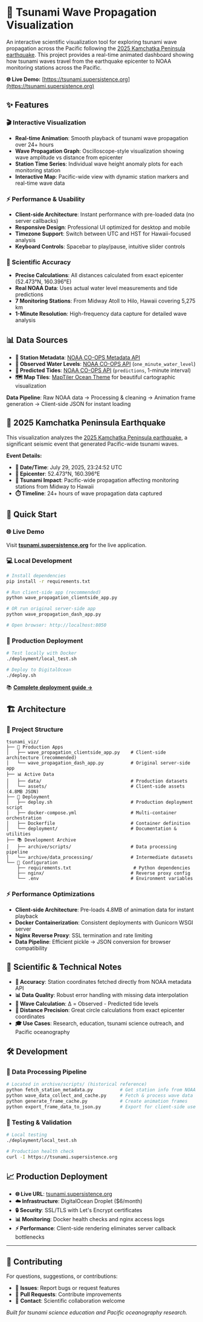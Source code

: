 # 🌊 Tsunami Wave Propagation Visualization

An interactive scientific visualization tool for exploring tsunami wave propagation across the Pacific following the [2025 Kamchatka Peninsula earthquake](https://en.wikipedia.org/wiki/2025_Kamchatka_Peninsula_earthquake). This project provides a real-time animated dashboard showing how tsunami waves travel from the earthquake epicenter to NOAA monitoring stations across the Pacific.

**🌐 Live Demo:** [https://tsunami.supersistence.org](https://tsunami.supersistence.org)

## ✨ Features

### 🎬 Interactive Visualization
- **Real-time Animation**: Smooth playback of tsunami wave propagation over 24+ hours
- **Wave Propagation Graph**: Oscilloscope-style visualization showing wave amplitude vs distance from epicenter  
- **Station Time Series**: Individual wave height anomaly plots for each monitoring station
- **Interactive Map**: Pacific-wide view with dynamic station markers and real-time wave data

### ⚡ Performance & Usability  
- **Client-side Architecture**: Instant performance with pre-loaded data (no server callbacks)
- **Responsive Design**: Professional UI optimized for desktop and mobile
- **Timezone Support**: Switch between UTC and HST for Hawaii-focused analysis
- **Keyboard Controls**: Spacebar to play/pause, intuitive slider controls

### 🔬 Scientific Accuracy
- **Precise Calculations**: All distances calculated from exact epicenter (52.473°N, 160.396°E)
- **Real NOAA Data**: Uses actual water level measurements and tide predictions
- **7 Monitoring Stations**: From Midway Atoll to Hilo, Hawaii covering 5,275 km
- **1-Minute Resolution**: High-frequency data capture for detailed wave analysis

## 📊 Data Sources

- **📍 Station Metadata**: [NOAA CO-OPS Metadata API](https://api.tidesandcurrents.noaa.gov/mdapi/prod/)
- **🌊 Observed Water Levels**: [NOAA CO-OPS API](https://api.tidesandcurrents.noaa.gov/api/prod/) (`one_minute_water_level`)
- **🌙 Predicted Tides**: [NOAA CO-OPS API](https://api.tidesandcurrents.noaa.gov/api/prod/) (`predictions`, 1-minute interval)
- **🗺️ Map Tiles**: [MapTiler Ocean Theme](https://www.maptiler.com/) for beautiful cartographic visualization

**Data Pipeline**: Raw NOAA data → Processing & cleaning → Animation frame generation → Client-side JSON for instant loading

## 🌋 2025 Kamchatka Peninsula Earthquake

This visualization analyzes the [2025 Kamchatka Peninsula earthquake](https://en.wikipedia.org/wiki/2025_Kamchatka_Peninsula_earthquake), a significant seismic event that generated Pacific-wide tsunami waves.

**Event Details:**
- **📅 Date/Time**: July 29, 2025, 23:24:52 UTC
- **📍 Epicenter**: 52.473°N, 160.396°E  
- **🌊 Tsunami Impact**: Pacific-wide propagation affecting monitoring stations from Midway to Hawaii
- **⏱️ Timeline**: 24+ hours of wave propagation data captured

## 🚀 Quick Start

### 🌐 Live Demo
Visit **[tsunami.supersistence.org](https://tsunami.supersistence.org)** for the live application.

### 💻 Local Development
```bash
# Install dependencies
pip install -r requirements.txt

# Run client-side app (recommended)
python wave_propagation_clientside_app.py

# OR run original server-side app
python wave_propagation_dash_app.py

# Open browser: http://localhost:8050
```

### 🐳 Production Deployment
```bash
# Test locally with Docker
./deployment/local_test.sh

# Deploy to DigitalOcean
./deploy.sh
```

📚 **[Complete deployment guide →](deployment/docs/DEPLOYMENT.md)**

## 🏗️ Architecture

### 📁 Project Structure
```
tsunami_viz/
├── 🎯 Production Apps
│   ├── wave_propagation_clientside_app.py    # Client-side architecture (recommended)
│   └── wave_propagation_dash_app.py          # Original server-side app
├── 📊 Active Data
│   ├── data/                                 # Production datasets
│   └── assets/                               # Client-side assets (4.8MB JSON)
├── 🚀 Deployment
│   ├── deploy.sh                             # Production deployment script
│   ├── docker-compose.yml                    # Multi-container orchestration
│   ├── Dockerfile                            # Container definition
│   └── deployment/                           # Documentation & utilities
├── 📚 Development Archive
│   ├── archive/scripts/                      # Data processing pipeline
│   └── archive/data_processing/              # Intermediate datasets
└── 🔧 Configuration
    ├── requirements.txt                       # Python dependencies
    ├── nginx/                                # Reverse proxy config
    └── .env                                  # Environment variables
```

### ⚡ Performance Optimizations
- **Client-side Architecture**: Pre-loads 4.8MB of animation data for instant playback
- **Docker Containerization**: Consistent deployments with Gunicorn WSGI server
- **Nginx Reverse Proxy**: SSL termination and rate limiting
- **Data Pipeline**: Efficient pickle → JSON conversion for browser compatibility

## 🔬 Scientific & Technical Notes

- **🎯 Accuracy**: Station coordinates fetched directly from NOAA metadata API
- **📊 Data Quality**: Robust error handling with missing data interpolation
- **🌊 Wave Calculation**: Δ = Observed - Predicted tide levels
- **📐 Distance Precision**: Great circle calculations from exact epicenter coordinates
- **🎓 Use Cases**: Research, education, tsunami science outreach, and Pacific oceanography

## 🛠️ Development

### 🔄 Data Processing Pipeline
```bash
# Located in archive/scripts/ (historical reference)
python fetch_station_metadata.py          # Get station info from NOAA
python wave_data_collect_and_cache.py     # Fetch & process wave data  
python generate_frame_cache.py            # Create animation frames
python export_frame_data_to_json.py       # Export for client-side use
```

### 🧪 Testing & Validation
```bash
# Local testing
./deployment/local_test.sh

# Production health check
curl -I https://tsunami.supersistence.org
```

## 📈 Production Deployment

- **🌐 Live URL**: [tsunami.supersistence.org](https://tsunami.supersistence.org)
- **☁️ Infrastructure**: DigitalOcean Droplet ($6/month)
- **🔒 Security**: SSL/TLS with Let's Encrypt certificates
- **📊 Monitoring**: Docker health checks and nginx access logs
- **⚡ Performance**: Client-side rendering eliminates server callback bottlenecks

---

## 🤝 Contributing

For questions, suggestions, or contributions:
- 🐛 **Issues**: Report bugs or request features
- 🔧 **Pull Requests**: Contribute improvements
- 📧 **Contact**: Scientific collaboration welcome

*Built for tsunami science education and Pacific oceanography research.*
